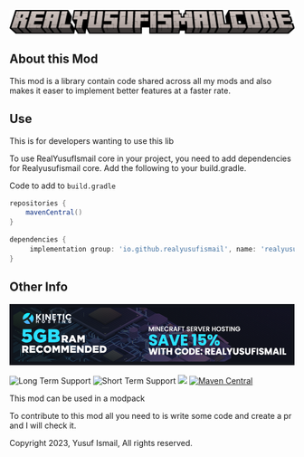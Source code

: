![logo.png](src%2Fmain%2Fresources%2Flogo.png)

## About this Mod

This mod is a library contain code shared across all my mods and also makes it easer to implement better features at a faster rate.

## Use

This is for developers wanting to use this lib

To use RealYusufIsmail core in your project, you need to add dependencies for Realyusufismail core. Add the following to your build.gradle.

Code to add to `build.gradle`

```gradle
repositories {
    mavenCentral()
}
```

```gradle
dependencies {
     implementation group: 'io.github.realyusufismail', name: 'realyusufismailcore', version: '1.16.5-5.0.0'
}
```

## Other Info
[![alt text](hosting.png)](https://www.kinetichosting.net)

![Long Term Support](https://img.shields.io/badge/Long_Term_Support-1.16.5-green)
![Short Term Support](https://img.shields.io/badge/Long_Term_Support-1.20.1-green)
[![](http://cf.way2muchnoise.eu/versions/497372.svg)](https://www.curseforge.com/minecraft/mc-mods/realyusufismail-core)
[![Maven Central](https://maven-badges.herokuapp.com/maven-central/io.github.realyusufismail/realyusufismailcore/badge.svg)](https://maven-badges.herokuapp.com/maven-central/io.github.realyusufismail.realyusufismailcore/realyusufismailcore)

This mod can be used in a modpack

To contribute to this mod all you need to is write some code and create a pr and I will check it.

Copyright 2023, Yusuf Ismail, All rights reserved.